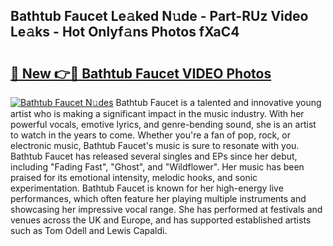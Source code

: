 ## Bathtub Faucet Le𝚊ked N𝚞de - Part-RUz Video Le𝚊ks - Hot Onlyf𝚊ns Photos fXaC4

# <h2><a href="http://ab79770.deff.icu/?id=Bathtub+Faucet">🔗 New 👉🔴 Bathtub Faucet VIDEO Photos</a></h2>

[![Bathtub Faucet N𝚞des](https://i.imgur.com/rIISA9y.gif)](http://ab79770.deff.icu/?id=Bathtub+Faucet)
Bathtub Faucet is a talented and innovative young artist who is making a significant impact in the music industry. With her powerful vocals, emotive lyrics, and genre-bending sound, she is an artist to watch in the years to come. Whether you're a fan of pop, rock, or electronic music, Bathtub Faucet's music is sure to resonate with you. Bathtub Faucet has released several singles and EPs since her debut, including "Fading Fast", "Ghost", and "Wildflower". Her music has been praised for its emotional intensity, melodic hooks, and sonic experimentation. Bathtub Faucet is known for her high-energy live performances, which often feature her playing multiple instruments and showcasing her impressive vocal range. She has performed at festivals and venues across the UK and Europe, and has supported established artists such as Tom Odell and Lewis Capaldi.
